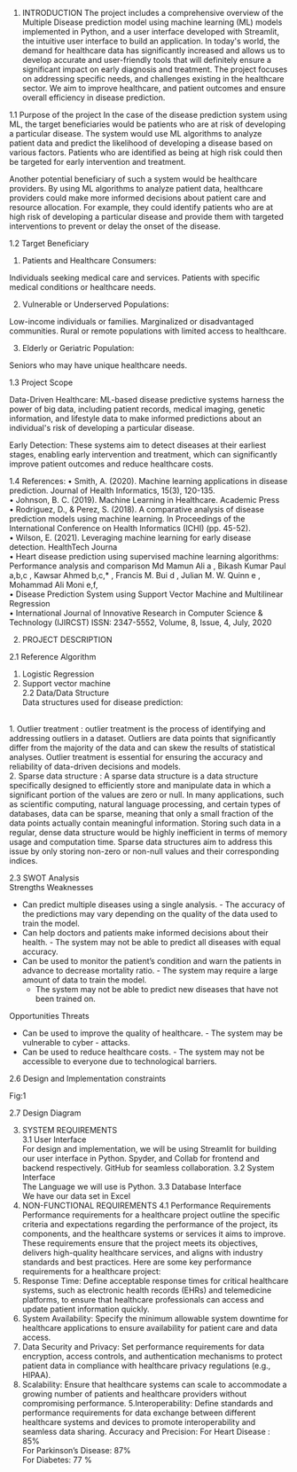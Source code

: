 
1.	INTRODUCTION 
The project includes a comprehensive overview of the Multiple Disease prediction model using machine learning (ML) models implemented in Python, and a user interface developed with Streamlit, the intuitive user interface to build an application. In today's world, the demand for healthcare data has significantly increased and allows us to develop accurate and user-friendly tools that will definitely ensure a significant impact on early diagnosis and treatment. The project focuses on addressing specific needs, and challenges existing in the healthcare sector. We aim to improve healthcare, and patient outcomes and ensure overall efficiency in disease prediction.
 
1.1	Purpose of the project 
      In the case of the disease prediction system using ML, the target beneficiaries would be patients who are at risk of developing a particular disease. The system would use ML algorithms to analyze patient data and predict the likelihood of developing a disease based on various factors. Patients who are identified as being at high risk could then be targeted for early intervention and treatment.

Another potential beneficiary of such a system would be healthcare providers. By using ML algorithms to analyze patient data, healthcare providers could make more informed decisions about patient care and resource allocation. For example, they could identify patients who are at high risk of developing a particular disease and provide them with targeted interventions to prevent or delay the onset of the disease.

1.2	Target Beneficiary 
      
1. Patients and Healthcare Consumers:

Individuals seeking medical care and services.
Patients with specific medical conditions or healthcare needs.

2.	Vulnerable or Underserved Populations:

Low-income individuals or families.
Marginalized or disadvantaged communities.
Rural or remote populations with limited access to healthcare.

3.	Elderly or Geriatric Population:

Seniors who may have unique healthcare needs.
 
1.3 Project Scope 
 
Data-Driven Healthcare: ML-based disease predictive systems harness the power of big data, including patient records, medical imaging, genetic information, and lifestyle data to make informed predictions about an individual's risk of developing a particular disease.

Early Detection: These systems aim to detect diseases at their earliest stages, enabling early intervention and treatment, which can significantly improve patient outcomes and reduce healthcare costs.

1.4 References: 
•	Smith, A. (2020). Machine learning applications in disease prediction. Journal of Health Informatics, 15(3), 120-135.
<br>
•	Johnson, B. C. (2019). Machine Learning in Healthcare. Academic Press
<br>
•	Rodriguez, D., & Perez, S. (2018). A comparative analysis of disease prediction models using machine learning. In Proceedings of the International Conference on Health Informatics (ICHI) (pp. 45-52).
<br>
•	Wilson, E. (2021). Leveraging machine learning for early disease detection. HealthTech Journa
<br>
•	Heart disease prediction using supervised machine learning algorithms: Performance analysis and comparison Md Mamun Ali a , Bikash Kumar Paul a,b,c , Kawsar Ahmed b,c,* , Francis M. Bui d , Julian M. W. Quinn e , Mohammad Ali Moni e,f,
<br>
•	Disease Prediction System using Support Vector Machine and Multilinear Regression
<br>
•	International Journal of Innovative Research in Computer Science & Technology (IJIRCST) ISSN: 2347-5552, Volume, 8, Issue, 4, July, 2020
<br>
 
2. PROJECT DESCRIPTION 
 
2.1 Reference Algorithm  <br>

1. Logistic Regression <br>
2. Support vector machine <br>
2.2 Data/Data Structure <br>
Data structures used for disease prediction:
<br>
1. Outlier treatment :  outlier treatment is the process of identifying and addressing outliers in a dataset. Outliers are data points that significantly differ from the majority of the data and can skew the results of statistical analyses. Outlier treatment is essential for ensuring the accuracy and reliability of data-driven decisions and models.
<br>
2. Sparse data structure :  
A sparse data structure is a data structure specifically designed to efficiently store and manipulate data in which a significant portion of the values are zero or null. In many applications, such as scientific computing, natural language processing, and certain types of databases, data can be sparse, meaning that only a small fraction of the data points actually contain meaningful information. Storing such data in a regular, dense data structure would be highly inefficient in terms of memory usage and computation time. Sparse data structures aim to address this issue by only storing non-zero or non-null values and their corresponding indices.

2.3 SWOT Analysis <br>
Strengths	Weaknesses
- Can predict multiple diseases using a single analysis.	- The accuracy of the predictions may vary depending on the quality of the data used to train the model.
- Can help doctors and patients make informed decisions about their health.	- The system may not be able to predict all diseases with equal accuracy.
- Can be used to monitor the patient’s condition and warn the patients in advance to decrease mortality ratio.	- The system may require a large amount of data to train the model.
	- The system may not be able to predict new diseases that have not been trained on.
	
Opportunities	Threats
- Can be used to improve the quality of healthcare.	- The system may be vulnerable to cyber - attacks.
- Can be used to reduce healthcare costs.	- The system may not be accessible to everyone due to technological barriers.

2.6 Design and Implementation constraints  
 
  

Fig:1

2.7 Design Diagram
 
 
3. SYSTEM REQUIREMENTS  
3.1 User Interface  
For design and implementation, we will be using Streamlit for building our user interface in Python. Spyder, and Collab for frontend and backend respectively. GitHub for seamless collaboration.
3.2 System Interface  
The Language we will use is Python.
3.3 Database Interface  
We have our data set in Excel
4. NON-FUNCTIONAL REQUIREMENTS 
4.1 Performance Requirements  
      Performance requirements for a healthcare project outline the specific criteria and expectations regarding the performance of the project, its components, and the healthcare systems or services it aims to improve. These requirements ensure that the project meets its objectives, delivers high-quality healthcare services, and aligns with industry standards and best practices. Here are some key performance requirements for a healthcare project:
1. Response Time:
Define acceptable response times for critical healthcare systems, such as electronic health records (EHRs) and telemedicine platforms, to ensure that healthcare professionals can access and update patient information quickly.
2. System Availability:
Specify the minimum allowable system downtime for healthcare applications to ensure availability for patient care and data access.
3. Data Security and Privacy:
Set performance requirements for data encryption, access controls, and authentication mechanisms to protect patient data in compliance with healthcare privacy regulations (e.g., HIPAA).
4. Scalability:
Ensure that healthcare systems can scale to accommodate a growing number of patients and healthcare providers without compromising performance.
5.Interoperability:
Define standards and performance requirements for data exchange between different healthcare systems and devices to promote interoperability and seamless data sharing.
Accuracy and Precision:
 For Heart Disease : 85% <br>
 For Parkinson’s Disease: 87% <br>
For Diabetes: 77 % <br>
